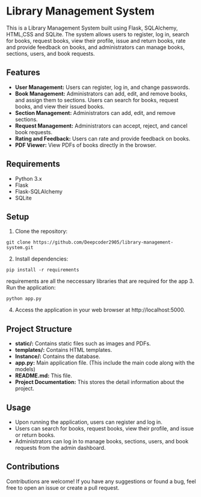 # Library Management System
This is a Library Management System built using Flask, SQLAlchemy, HTML,CSS and SQLite. The system allows users to register, log in, search for books, request books, view their profile, issue and return books, rate and provide feedback on books, and administrators can manage books, sections, users, and book requests.
## Features
* **User Management:** Users can register, log in, and change passwords.
* **Book Management:** Administrators can add, edit, and remove books, and assign them to sections. Users can search for books, request books, and view their issued books.
* **Section Management:** Administrators can add, edit, and remove sections.
* **Request Management:** Administrators can accept, reject, and cancel book requests.
* **Rating and Feedback:** Users can rate and provide feedback on books.
* **PDF Viewer:** View PDFs of books directly in the browser.
## Requirements
* Python 3.x
* Flask
* Flask-SQLAlchemy
* SQLite
## Setup
1. Clone the repository:
```
git clone https://github.com/Deepcoder2905/library-management-system.git
```
2. Install dependencies:
```
pip install -r requirements
```
   requirements are all the neccessary libraries that are required for the app
3. Run the application:
 ```
python app.py
```
4. Access the application in your web browser at http://localhost:5000.

## Project Structure
* **static/:** Contains static files such as images and PDFs.
* **templates/:** Contains HTML templates.
* **Instance/:** Contains the database.
* **app.py:** Main application file. (This include the main code along with the models)
* **README.md:** This file.
* **Project Documentation:** This stores the detail information about the project.

## Usage
* Upon running the application, users can register and log in.
* Users can search for books, request books, view their profile, and issue or return books.
* Administrators can log in to manage books, sections, users, and book requests from the admin dashboard.

## Contributions
Contributions are welcome! If you have any suggestions or found a bug, feel free to open an issue or create a pull request.
